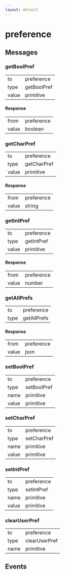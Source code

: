 ```yaml
---
layout: default
---
```


# preference #

## Messages ##

### getBoolPref ###

<table>

<tr>
<td>to</td>
<td>preference</td>
</tr>

<tr>
<td>type</td>
<td>getBoolPref</td>
</tr>

<tr>
<td>value</td>
<td>primitive</td>
</tr>

</table>

#### Response ####

<table>

<tr>
<td>from</td>
<td>preference</td>
</tr>

<tr>
<td>value</td>
<td>boolean</td>
</tr>

</table>

### getCharPref ###

<table>

<tr>
<td>to</td>
<td>preference</td>
</tr>

<tr>
<td>type</td>
<td>getCharPref</td>
</tr>

<tr>
<td>value</td>
<td>primitive</td>
</tr>

</table>

#### Response ####

<table>

<tr>
<td>from</td>
<td>preference</td>
</tr>

<tr>
<td>value</td>
<td>string</td>
</tr>

</table>

### getIntPref ###

<table>

<tr>
<td>to</td>
<td>preference</td>
</tr>

<tr>
<td>type</td>
<td>getIntPref</td>
</tr>

<tr>
<td>value</td>
<td>primitive</td>
</tr>

</table>

#### Response ####

<table>

<tr>
<td>from</td>
<td>preference</td>
</tr>

<tr>
<td>value</td>
<td>number</td>
</tr>

</table>

### getAllPrefs ###

<table>

<tr>
<td>to</td>
<td>preference</td>
</tr>

<tr>
<td>type</td>
<td>getAllPrefs</td>
</tr>

</table>

#### Response ####

<table>

<tr>
<td>from</td>
<td>preference</td>
</tr>

<tr>
<td>value</td>
<td>json</td>
</tr>

</table>

### setBoolPref ###

<table>

<tr>
<td>to</td>
<td>preference</td>
</tr>

<tr>
<td>type</td>
<td>setBoolPref</td>
</tr>

<tr>
<td>name</td>
<td>primitive</td>
</tr>

<tr>
<td>value</td>
<td>primitive</td>
</tr>

</table>

### setCharPref ###

<table>

<tr>
<td>to</td>
<td>preference</td>
</tr>

<tr>
<td>type</td>
<td>setCharPref</td>
</tr>

<tr>
<td>name</td>
<td>primitive</td>
</tr>

<tr>
<td>value</td>
<td>primitive</td>
</tr>

</table>

### setIntPref ###

<table>

<tr>
<td>to</td>
<td>preference</td>
</tr>

<tr>
<td>type</td>
<td>setIntPref</td>
</tr>

<tr>
<td>name</td>
<td>primitive</td>
</tr>

<tr>
<td>value</td>
<td>primitive</td>
</tr>

</table>

### clearUserPref ###

<table>

<tr>
<td>to</td>
<td>preference</td>
</tr>

<tr>
<td>type</td>
<td>clearUserPref</td>
</tr>

<tr>
<td>name</td>
<td>primitive</td>
</tr>

</table>

## Events ##
